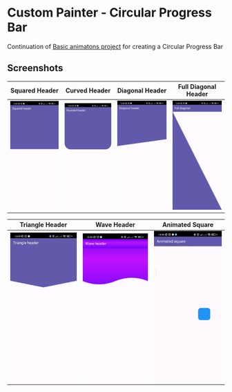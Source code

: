 # Custom Painter - Circular Progress Bar

Continuation of [Basic animatons project](https://github.com/IvanLpJc/Flutter-Basic-Animations) for creating a Circular Progress Bar

## Screenshots
| Squared Header | Curved Header | Diagonal Header | Full Diagonal Header
|---|---|---|---|
| <img src="https://github.com/IvanLpJc/Flutter-Basic-Animations/blob/main/screenshots/squared_header.jpeg" width=200px> | <img src="https://github.com/IvanLpJc/Flutter-Basic-Animations/blob/main/screenshots/curved_header.jpeg" width=200px> | <img src="https://github.com/IvanLpJc/Flutter-Basic-Animations/blob/main/screenshots/diagonal_header.jpeg" width=200px> | <img src="https://github.com/IvanLpJc/Flutter-Basic-Animations/blob/main/screenshots/full_diagonal.jpeg" width=200px> |

| Triangle Header | Wave Header | Animated Square |
|---|---|---|
| <img src="https://github.com/IvanLpJc/Flutter-Basic-Animations/blob/main/screenshots/triangle_header.jpeg" width=200px> | <img src="https://github.com/IvanLpJc/Flutter-Basic-Animations/blob/main/screenshots/wave_header.jpeg" width=200px> | <img src="https://github.com/IvanLpJc/Flutter-Basic-Animations/blob/main/screenshots/animated_square.gif" width=200px> |
